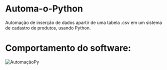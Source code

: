 # Automa-o-Python
Automação de inserção de dados apartir de uma tabela .csv em um sistema de cadastro de produtos, usando Python.
#
# Comportamento do software:
![AutomaçãoPy](https://github.com/user-attachments/assets/57250d4f-b985-451f-8dc0-05349ea42f04)
